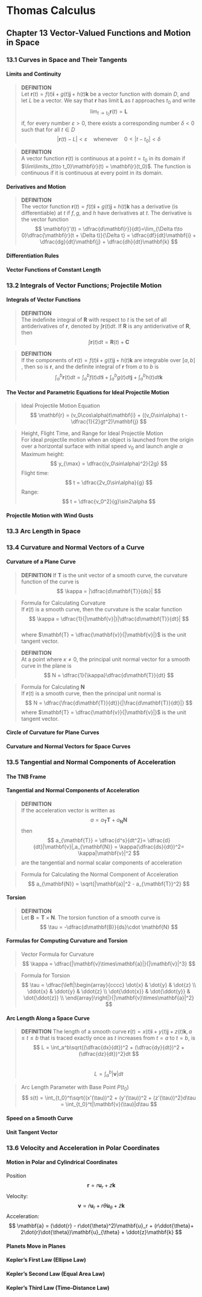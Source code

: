 # Thomas Calculus
## Chapter 13 Vector-Valued Functions and Motion in Space
### 13.1 Curves in Space and Their Tangents
#### Limits and Continuity
>**DEFINITION**    
Let $\mathbf{r}(t) = f(t)\mathbf{i} + g(t)\mathbf{j} + h(t)\mathbf{k}$ be a vector function with domain $D$, and let $L$ be a vector. We say that $\mathbf{r}$ has limit $\mathbf{L}$ as $t$ approaches $t_0$ and write  
>$$
>\lim_{t\to t_0}\mathbf{r}(t) = \mathbf{L}
>$$
>if, for every number $\varepsilon > 0$, there exists a corresponding number $\delta < 0$ such that for all $t\in D$
>$$
>|\mathbf{r}(t) - L| < \varepsilon\quad\mathsf{whenever}\quad0 < |t - t_0| < \delta
>$$

>**DEFINITION**   
A vector function $\mathbf{r}(t)$ is continuous at a point $t = t_0$ in its domain if $\lim\limits_{t\to t_0}\mathbf{r}(t) = \mathbf{r}(t_0)$. The function is continuous if it is continuous at every point in its domain.
#### Derivatives and Motion
>**DEFINITION**  
The vector function $\mathbf{r}(t) = f(t)\mathbf{i} + g(t)\mathbf{j} + h(t)\mathbf{k}$ has a derivative (is differentiable) at $t$ if $f, g,$ and $h$ have derivatives at $t$. The derivative is the vector function  
>$$
>\mathbf{r}'(t) = \dfrac{d\mathbf{r}}{dt}=\lim_{\Delta t\to 0}\dfrac{\mathbf{r}(t + \Delta t)}{\Delta t} = \dfrac{df}{dt}\mathbf{i} + \dfrac{dg}{dt}\mathbf{j} + \dfrac{dh}{dt}\mathbf{k}
>$$
#### Differentiation Rules
#### Vector Functions of Constant Length
### 13.2 Integrals of Vector Functions; Projectile Motion
#### Integrals of Vector Functions
>**DEFINITION**   
The indefinite integral of $\mathbf{R}$ with respect to $t$ is the set of all antiderivatives of $\mathbf{r}$, denoted by $\int \mathbf{r}(t) dt$. If $\mathbf{R}$ is any antiderivative of $\mathbf{R}$, then
>$$
>\int \mathbf{r}(t)dt = \mathbf{R}(t) + \mathbf{C}
>$$

>**DEFINITION**   
If the components of $\mathbf{r}(t) = f(t)\mathbf{i} + g(t)\mathbf{j} + h(t)\mathbf{k}$ are integrable
over $[a, b]$ , then so is $\mathbf{r}$, and the definite integral of $\mathbf{r}$ from $a$ to $b$ is 
>$$
>\int_a^b \mathbf{r}(t)dt = \int_a^b f(t)dt\mathbf{i} + \int_a^bg(t)dt\mathbf{j} + \int_a^bh(t)dt\mathbf{k}
>$$ 
#### The Vector and Parametric Equations for Ideal Projectile Motion
>Ideal Projectile Motion Equation
>$$
>\mathbf{r} = (v_0\cos\alpha)t\mathbf{i} + ((v_0\sin\alpha) t - \dfrac{1}{2}gt^2)\mathbf{j} 
>$$

>Height, Flight Time, and Range for Ideal Projectile Motion  
For ideal projectile motion when an object is launched from the origin over a horizontal surface with initial speed $v_0$ and launch angle $\alpha$   
Maximum height:
>$$
>y_{\max} = \dfrac{(v_0\sin\alpha)^2}{2g}
>$$
>Flight time:
>$$
>t = \dfrac{2v_0\sin\alpha}{g}
>$$
>Range:
>$$
>t = \dfrac{v_0^2}{g}\sin2\alpha
>$$
#### Projectile Motion with Wind Gusts
### 13.3 Arc Length in Space
### 13.4 Curvature and Normal Vectors of a Curve
#### Curvature of a Plane Curve
>**DEFINITION** 
If $\mathbf{T}$ is the unit vector of a smooth curve, the curvature function of the curve is
>$$
>\kappa = |\dfrac{d\mathbf{T}}{ds}|
>$$ 

>Formula for Calculating Curvature  
If $\mathbf{r}(t)$ is a smooth curve, then the curvature is the scalar function
>$$
>\kappa = \dfrac{1}{|\mathbf{v}|}|\dfrac{d\mathbf{T}}{dt}|
>$$  
>where $\mathbf{T} = \dfrac{\mathbf{v}}{|\mathbf{v}|}$ is the unit tangent vector.


>**DEFINITION**  
At a point where $\kappa \ne 0$, the principal unit normal vector for a smooth curve in the plane is
>$$
>N = \dfrac{1}{\kappa}\dfrac{d\mathbf{T}}{dt}
>$$   

>Formula for Calculating $\mathbf{N}$  
If $\mathbf{r}(t)$ is a smooth curve, then the principal unit normal is
>$$
>N = \dfrac{\frac{d\mathbf{T}}{dt}}{|\frac{d\mathbf{T}}{dt}|}
>$$ 
>where $\mathbf{T} = \dfrac{\mathbf{v}}{|\mathbf{v}|}$ is the unit tangent vector.
#### Circle of Curvature for Plane Curves
#### Curvature and Normal Vectors for Space Curves
### 13.5 Tangential and Normal Components of Acceleration
#### The TNB Frame
#### Tangential and Normal Components of Acceleration
>**DEFINITION**  
If the acceleration vector is written as
>$$
>a = a_{\mathbf{T}}\mathbf{T} + a_{\mathbf{N}}\mathbf{N}
>$$ 
>then
>$$
>a_{\mathbf{T}} = \dfrac{d^s}{dt^2}= \dfrac{d}{dt}|\mathbf{v}|,a_{\mathbf{N}} = \kappa(\dfrac{ds}{dt})^2= \kappa|\mathbf{v}|^2
>$$ 
>are the tangential and normal scalar components of acceleration

>Formula for Calculating the Normal Component of Acceleration
>$$
>a_{\mathbf{N}} = \sqrt{|\mathbf{a}|^2 - a_{\mathbf{T}}^2}
>$$ 
#### Torsion
>**DEFINITION**  
Let $\mathbf{B} = \mathbf{T} \times \mathbf{N}$. The torsion function of a smooth curve is
>$$
>\tau = -\dfrac{d\mathbf{B}}{ds}\cdot \mathbf{N}
>$$ 
#### Formulas for Computing Curvature and Torsion
>Vector Formula for Curvature
>$$
>\kappa = \dfrac{|\mathbf{v}\times\mathbf{a}|}{|\mathbf{v}|^3}
>$$ 

>Formula for Torsion
>$$
>\tau = \dfrac{\left|\begin{array}{cccc}
    \dot{x} & \dot{y} & \dot{z} \\  
    \ddot{x} & \ddot{y} & \ddot{z} \\ 
    \dot{\ddot{x}} & \dot{\ddot{y}} & \dot{\ddot{z}} \\
    \end{array}\right|}{|\mathbf{v}\times\mathbf{a}|^2}
>$$ 

#### Arc Length Along a Space Curve
>**DEFINITION** 
The length of a smooth curve $\mathbf{r}(t) = x(t)\mathbf{i} + y(t)\mathbf{j} + z(t)\mathbf{k}, a \le t \le b$  that is traced exactly once as $t$ increases from $t = a$ to $t = b$, is
>$$
>L = \int_a^b\sqrt{(\dfrac{dx}{dt})^2 + (\dfrac{dy}{dt})^2 + (\dfrac{dz}{dt})^2}dt
>$$  
>$$
>L = \int_a^b|\mathbf{v}|dt
>$$   

>Arc Length Parameter with Base Point $P(t_0)$
>$$
>s(t) = \int_{t_0}^t\sqrt{(x'(\tau))^2 + (y'(\tau))^2 + (z'(\tau))^2}d\tau = \int_{t_0}^t|\mathbf{v}(\tau)|d\tau
>$$ 
#### Speed on a Smooth Curve
#### Unit Tangent Vector
### 13.6 Velocity and Acceleration in Polar Coordinates
#### Motion in Polar and Cylindrical Coordinates
Position 
$$
\mathbf{r} = r\mathbf{u}_r + z\mathbf{k}
$$ 
Velocity: 
$$
\mathbf{v} = \dot{r}\mathbf{u}_r + r\dot{\theta}\mathbf{u}_{\theta} + \dot{z}\mathbf{k}
$$ 
Acceleration:  
$$
\mathbf{a} = (\ddot{r} - r\dot{\theta}^2)\mathbf{u}_r + (r\ddot{\theta}+ 2\dot{r}\dot{\theta})\mathbf{u}_{\theta} + \ddot{z}\mathbf{k}
$$ 
#### Planets Move in Planes
#### Kepler’s First Law (Ellipse Law)
#### Kepler’s Second Law (Equal Area Law)
#### Kepler’s Third Law (Time–Distance Law)
